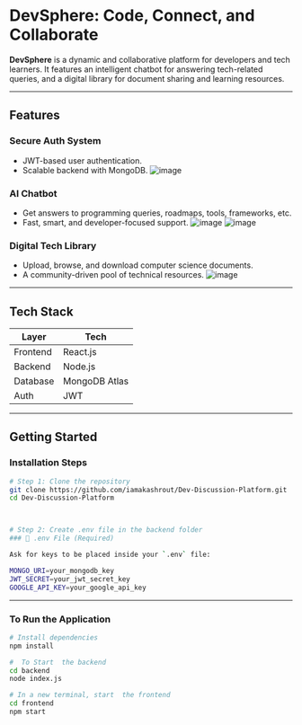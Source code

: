 # DevSphere: Code, Connect, and Collaborate

**DevSphere** is a dynamic and collaborative platform for developers and tech learners. It features an intelligent chatbot for answering tech-related queries, and a digital library for document sharing and learning resources.

---

## Features
### Secure Auth System
- JWT-based user authentication.
- Scalable backend with MongoDB.
  ![image](https://github.com/user-attachments/assets/cef9c028-8d35-4fe0-bf50-c2d4a4b5050a)

  
### AI Chatbot
- Get answers to programming queries, roadmaps, tools, frameworks, etc.
- Fast, smart, and developer-focused support.
  ![image](https://github.com/user-attachments/assets/a075f84d-fe68-4118-89c0-d06d47516bae)
  ![image](https://github.com/user-attachments/assets/533bf18e-8818-46d6-9440-1874c8823ded)



### Digital Tech Library
- Upload, browse, and download computer science documents.
- A community-driven pool of technical resources.
  ![image](https://github.com/user-attachments/assets/20d59e94-0d70-44e4-9a26-5f78cbeb9388)




---

## Tech Stack

| Layer       | Tech                    |
|------------|--------------------------|
| Frontend   | React.js                 |
| Backend    | Node.js                  |
| Database   | MongoDB Atlas            |
| Auth       | JWT                      |

---

## Getting Started

### Installation Steps

```bash
# Step 1: Clone the repository
git clone https://github.com/iamakashrout/Dev-Discussion-Platform.git
cd Dev-Discussion-Platform



# Step 2: Create .env file in the backend folder
### 📄 .env File (Required)

Ask for keys to be placed inside your `.env` file:

MONGO_URI=your_mongodb_key
JWT_SECRET=your_jwt_secret_key
GOOGLE_API_KEY=your_google_api_key
```


---

### To Run the Application

```bash
# Install dependencies
npm install

#  To Start  the backend
cd backend
node index.js

# In a new terminal, start  the frontend
cd frontend
npm start
```

